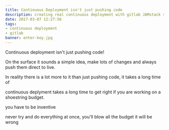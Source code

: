 ```yaml
---
title: Continuous Deployment isn't just pushing code
description: creating real continuous deployment with gitlab JAMstack set up
date: 2017-03-07 12:27:56
tags: 
- continuous deployment
- gitlab
banner: enter-key.jpg
---
```


Continuous deployment isn't just pushing code!

On the surface it sounds a simple idea, make lots of changes and always push them direct to live.

In reality there is a lot more to it than just pushing code, it takes a long time of 

continuous deplyment takes a long time to get right if you are working on a shoestring budget.

you have to be inventive

never try and do everything at once, you'll blow all the budget it will be wrong

